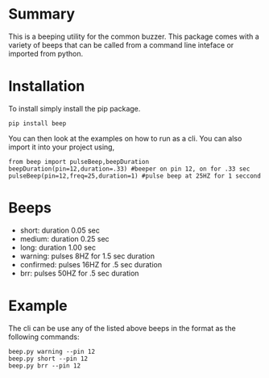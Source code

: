 # Summary

This is a beeping utility for the common buzzer. This package comes with a variety of beeps that can be called from a command line inteface or imported from python.

# Installation

To install simply install the pip package.

    pip install beep
	
You can then look at the examples on how to run as a cli. You can also import it into your project using,

	from beep import pulseBeep,beepDuration
	beepDuration(pin=12,duration=.33) #beeper on pin 12, on for .33 sec
	pulseBeep(pin=12,freq=25,duration=1) #pulse beep at 25HZ for 1 seccond


# Beeps

 - short: duration 0.05 sec
 - medium: duration 0.25 sec
 - long: duration 1.00 sec
 - warning: pulses 8HZ for 1.5 sec duration
 - confirmed: pulses 16HZ for .5 sec duration
 - brr: pulses 50HZ for .5 sec duration
 
# Example

The cli can be use any of the listed above beeps in the format as the following commands:

    beep.py warning --pin 12
	beep.py short --pin 12
	beep.py brr --pin 12

